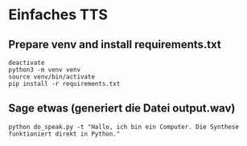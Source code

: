 # Einfaches TTS 

## Prepare venv and install requirements.txt
```
deactivate
python3 -m venv venv
source venv/bin/activate
pip install -r requirements.txt

```

## Sage etwas (generiert die Datei output.wav)

```
python do_speak.py -t "Hallo, ich bin ein Computer. Die Synthese funktioniert direkt in Python."

```

